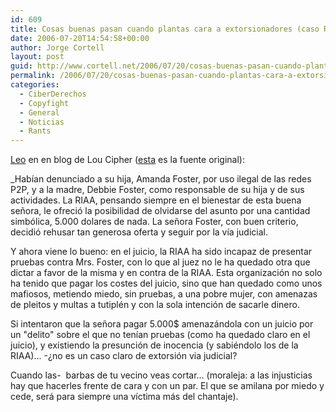 ```yaml
---
id: 609
title: Cosas buenas pasan cuando plantas cara a extorsionadores (caso RIAA)
date: 2006-07-20T14:54:58+00:00
author: Jorge Cortell
layout: post
guid: http://www.cortell.net/2006/07/20/cosas-buenas-pasan-cuando-plantas-cara-a-extorsionadores-caso-riaa/
permalink: /2006/07/20/cosas-buenas-pasan-cuando-plantas-cara-a-extorsionadores-caso-riaa/
categories:
  - CiberDerechos
  - Copyfight
  - General
  - Noticias
  - Rants
---
```

<a target="_blank" title="Caso RIAA" href="http://-uno-.blogspot.com/2006/07/mi-mam-me-casca.html">Leo</a> en en blog de Lou Cipher (<a target="_blank" title="RIAA Case" href="http://www.bit-tech.net/news/2006/07/17/Mum_beats_RIAA/">esta</a> es la fuente original):

_Habí­an denunciado a su hija, Amanda Foster, por uso ilegal de las redes P2P, y a la madre, Debbie Foster, como responsable de su hija y de sus actividades. La RIAA, pensando siempre en el bienestar de esta buena señora, le ofreció la posibilidad de olvidarse del asunto por una cantidad simbólica, 5.000 dolares de nada. La señora Foster, con buen criterio, decidió rehusar tan generosa oferta y seguir por la ví­a judicial.</p> 

Y ahora viene lo bueno: en el juicio, la RIAA ha sido incapaz de presentar pruebas contra Mrs. Foster, con lo que al juez no le ha quedado otra que dictar a favor de la misma y en contra de la RIAA. Esta organización no solo ha tenido que pagar los costes del juicio, sino que han quedado como unos mafiosos, metiendo miedo, sin pruebas, a una pobre mujer, con amenazas de pleitos y multas a tutiplén y con la sola intención de sacarle dinero.</em>

Si intentaron que la señora pagar 5.000$ amenazándola con un juicio por un "delito" sobre el que no tení­an pruebas (como ha quedado claro en el juicio), y existiendo la presunción de inocencia (y sabiéndolo los de la RIAA)... -¿no es un caso claro de extorsión via judicial?

Cuando las-  barbas de tu vecino veas cortar... (moraleja: a las injusticias hay que hacerles frente de cara y con un par. El que se amilana por miedo y cede, será para siempre una ví­ctima más del chantaje).
